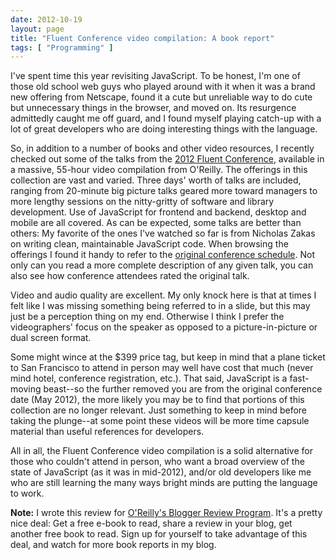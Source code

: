 ```yaml
---
date: 2012-10-19
layout: page
title: "Fluent Conference video compilation: A book report"
tags: [ "Programming" ]
---
```


I've spent time this year revisiting JavaScript. To be honest, I'm one of those old school web guys who played around with it when it was a brand new offering from Netscape, found it a cute but unreliable way to do cute but unnecessary things in the browser, and moved on. Its resurgence admittedly caught me off guard, and I found myself playing catch-up with a lot of great developers who are doing interesting things with the language.

So, in addition to a number of books and other video resources, I recently checked out some of the talks from the [2012 Fluent Conference](http://shop.oreilly.com/product/0636920026846.do), available in a massive, 55-hour video compilation from O'Reilly. The offerings in this collection are vast and varied. Three days' worth of talks are included, ranging from 20-minute big picture talks geared more toward managers to more lengthy sessions on the nitty-gritty of software and library development. Use of JavaScript for frontend and backend, desktop and mobile are all covered. As can be expected, some talks are better than others: My favorite of the ones I've watched so far is from Nicholas Zakas on writing clean, maintainable JavaScript code. When browsing the offerings I found it handy to refer to the [original conference schedule](http://fluentconf.com/fluent2012/public/schedule/grid/public). Not only can you read a more complete description of any given talk, you can also see how conference attendees rated the original talk.

Video and audio quality are excellent. My only knock here is that at times I felt like I was missing something being referred to in a slide, but this may just be a perception thing on my end. Otherwise I think I prefer the videographers' focus on the speaker as opposed to a picture-in-picture or dual screen format.

Some might wince at the $399 price tag, but keep in mind that a plane ticket to San Francisco to attend in person may well have cost that much (never mind hotel, conference registration, etc.). That said, JavaScript is a fast-moving beast--so the further removed you are from the original conference date (May 2012), the more likely you may be to find that portions of this collection are no longer relevant. Just something to keep in mind before taking the plunge--at some point these videos will be more time capsule material than useful references for developers.

All in all, the Fluent Conference video compilation is a solid alternative for those who couldn't attend in person, who want a broad overview of the state of JavaScript (as it was in mid-2012), and/or old developers like me who are still learning the many ways bright minds are putting the language to work.

**Note:** I wrote this review for [O'Reilly's Blogger Review Program](http://oreilly.com/bloggers/). It's a pretty nice deal: Get a free e-book to read, share a review in your blog, get another free book to read. Sign up for yourself to take advantage of this deal, and watch for more book reports in my blog.